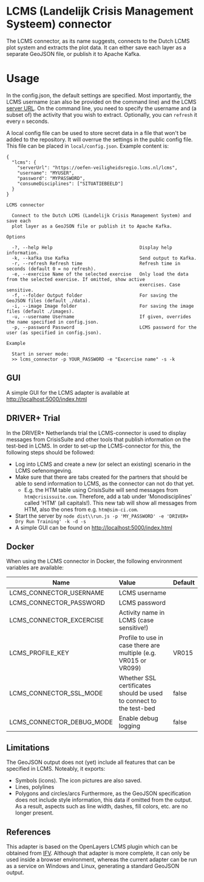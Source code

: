 # LCMS (Landelijk Crisis Management Systeem) connector

The LCMS connector, as its name suggests, connects to the Dutch LCMS plot system and extracts the plot data. It can either save each layer as a separate GeoJSON file, or publish it to Apache Kafka.

# Usage

In the config.json, the default settings are specified. Most importantly, the LCMS username (can also be provided on the command line) and the LCMS [server URL](https://oefen-veiligheidsregio.lcms.nl/lcms). On the command line, you need to specify the username and (a subset of) the activity that you wish to extract. Optionally, you can `refresh` it every `n` seconds.

A local config file can be used to store secret data in a file that won't be added to the repository. It will overrue the settings in the public config file. This file can be placed in `local/config.json`. Example content is:
```
{
  "lcms": {
    "serverUrl": "https://oefen-veiligheidsregio.lcms.nl/lcms",
    "username": "MYUSER",
    "password": "MYPASSWORD",
    "consumeDisciplines": ["SITUATIEBEELD"]
  }
}
```

```console
LCMS connector

  Connect to the Dutch LCMS (Landelijk Crisis Management System) and save each
  plot layer as a GeoJSON file or publish it to Apache Kafka.

Options

  -?, --help Help                                Display help information.
  -k, --kafka Use Kafka                          Send output to Kafka.
  -r, --refresh Refresh time                     Refresh time in seconds (default 0 = no refresh).
  -e, --exercise Name of the selected exercise   Only load the data from the selected exercise. If omitted, show active
                                                 exercises. Case sensitive.
  -f, --folder Output folder                     For saving the GeoJSON files (default ./data).
  -i, --image Image folder                       For saving the image files (default ./images).
  -u, --username Username                        If given, overrides the name specified in config.json.
  -p, --password Password                        LCMS password for the user (as specified in config.json).

Example

  Start in server mode:
  >> lcms_connector -p YOUR_PASSWORD -e "Excercise name" -s -k
```

## GUI

A simple GUI for the LCMS adapter is available at [http://localhost:5000/index.html](http://localhost:5000/index.html)

## DRIVER+ Trial 

In the DRIVER+ Netherlands trial the LCMS-connector is used to display messages from CrisisSuite and other tools that publish information on the test-bed in LCMS. In order to set-up the LCMS-connector for this, the following steps should be followed: 
- Log into LCMS and create a new (or select an existing) scenario in the LCMS oefenomgeving.
- Make sure that there are tabs created for the partners that should be able to send information to LCMS, as the connector can not do that yet.
  - E.g. the HTM table using CrisisSuite will send messages from ```htm@crisissuite.com```. Therefore, add a tab under 'Monodisciplines' called 'HTM' (all capitals!). This new tab will show all messages from HTM, also the ones from e.g. ```htm@sim-ci.com```.
- Start the server by ```node dist\\run.js -p 'MY_PASSWORD' -e 'DRIVER+ Dry Run Training' -k -d -s```
- A simple GUI can be found on [http://localhost:5000/index.html](http://localhost:5000/index.html)

## Docker
When using the LCMS connector in Docker, the following environment variables are available:

| Name                        | Value                                    | Default |
| --------------------------- |:---------------------------------------- |---------| 
| LCMS_CONNECTOR_USERNAME     | LCMS username                           |         |
| LCMS_CONNECTOR_PASSWORD     | LCMS password                           |         |
| LCMS_CONNECTOR_EXCERCISE    | Activity name in LCMS (case sensitive!) |         |
| LCMS_PROFILE_KEY            | Profile to use in case there are multiple (e.g. VR015 or VR099)    | VR015  |
| LCMS_CONNECTOR_SSL_MODE     | Whether SSL certificates should be used to connect to the test-bed | false  |
| LCMS_CONNECTOR_DEBUG_MODE   | Enable debug logging                    | false   |


## Limitations

The GeoJSON output does not (yet) include all features that can be specified in LCMS. Noteably, it exports:
- Symbols (icons). The icon pictures are also saved.
- Lines, polylines
- Polygons and circles/arcs
Furthermore, as the GeoJSON specification does not include style information, this data if omitted from the output. As a result, aspects such as line width, dashes, fill colors, etc. are no longer present.

## References

This adapter is based on the OpenLayers LCMS plugin which can be obtained from [IFV](www.ifv.nl). Although that adapter is more complete, it can only be used inside a browser environment, whereas the current adapter can be run as a service on Windows and Linux, generating a standard GeoJSON output.

